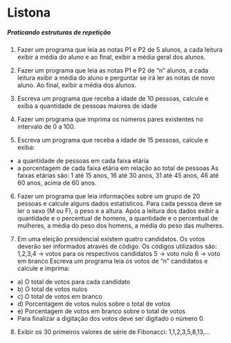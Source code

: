 <h1>Listona</h1>
<h5>Praticando estruturas de repetição</h5>

1) Fazer um programa que leia as notas P1 e P2 de 5 alunos, a cada leitura exibir a média
do aluno e ao final, exibir a média geral dos alunos.

2) Fazer um programa que leia as notas P1 e P2 de “n” alunos, a cada leitura exibir a
média do aluno e perguntar se irá ler as notas de novo aluno. Ao final, exibir a média
dos alunos.

3) Escreva um programa que receba a idade de 10 pessoas, calcule e exiba a quantidade
de pessoas maiores de idade

4) Fazer um programa que imprima os números pares existentes no intervalo de 0 a 100.

5) Escreva um programa que receba a idade de 15 pessoas, calcule e exiba:
- a quantidade de pessoas em cada faixa etária
- a porcentagem de cada faixa etária em relação ao total de pessoas
As faixas etárias são: 1 até 15 anos, 16 até 30 anos, 31 até 45 anos, 46 até 60 anos,
acima de 60 anos.

6) Fazer um programa que leia informações sobre um grupo de 20 pessoas e calcule
alguns dados estatísticos. Para cada pessoa deve se ler o sexo (M ou F), o peso e a
altura. Após a leitura dos dados exibir a quantidade e o percentual de homens, a
quantidade e o percentual de mulheres, a média do peso dos homens, a média do
peso das mulheres.

7) Em uma eleição presidencial existem quatro candidatos. Os votos deverão ser
informados através de código. Os códigos utilizados são:
1,2,3,4 → votos para os respectivos candidatos
5 → voto nulo
6 → voto em branco
Escreva um programa leia os votos de “n” candidatos e calcule e imprima:
- a) O total de votos para cada candidato
- b) O total de votos nulos
- c) O total de votos em branco
- d) Porcentagem de votos nulos sobre o total de votos
- e) Porcentagem de votos em branco sobre o total de votos
- Para finalizar a digitação dos votos deve ser digitado o número 0.

8) Exibir os 30 primeiros valores de série de Fibonacci: 1,1,2,3,5,8,13,...
